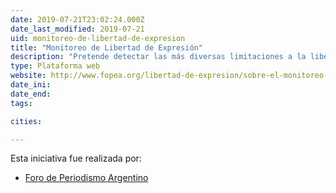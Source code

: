 ```yaml
---
date: 2019-07-21T23:02:24.000Z
date_last_modified: 2019-07-21
uid: monitoreo-de-libertad-de-expresion
title: "Monitoreo de Libertad de Expresión"
description: "Pretende detectar las más diversas limitaciones a la libertad de expresión, desde las directas y evidentes (agresiones físicas, amenazas, etc.) así como las más sutiles."
type: Plataforma web
website: http://www.fopea.org/libertad-de-expresion/sobre-el-monitoreo-de-lde/
date_ini: 
date_end: 
tags:

cities: 

---
```


Esta iniciativa fue realizada por:

- [Foro de Periodismo Argentino](/i/foro-de-periodismo-argentino.html)
